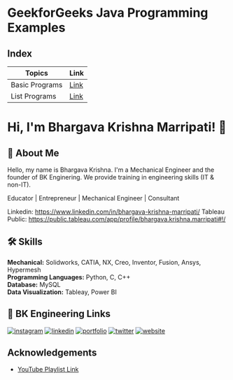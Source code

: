 
# GeekforGeeks Java Programming Examples

## Index


| Topics                  | Link      
| -------------           | ------------- 
| Basic Programs          | [Link](https://github.com/marripatibhargava/Java-Training/tree/main/GeekForGeeks/Basic%20Programming)         
| List Programs           | [Link]()         


# Hi, I'm Bhargava Krishna Marripati! 👋


## 🚀 About Me
Hello, my name is Bhargava Krishna. I'm a Mechanical Engineer and the founder of BK Enginering.
We provide training in engineering skills (IT & non-IT).

Educator | Entrepreneur | Mechanical Engineer | Consultant

Linkedin: https://www.linkedin.com/in/bhargava-krishna-marripati/
Tableau Public: https://public.tableau.com/app/profile/bhargava.krishna.marripati#!/



## 🛠 Skills
**Mechanical:** Solidworks, CATIA, NX, Creo, Inventor, Fusion, Ansys, Hypermesh  
**Programming Languages:** Python, C, C++   
**Database:** MySQL      
**Data Visualization:** Tableay, Power BI




## 🔗 BK Engineering Links
[![instagram](https://img.shields.io/badge/instagram-bc2a8d?style=for-the-badge&logo=instagram&logoColor=white)](https://www.instagram.com/bkengineering.in/)
[![linkedin](https://img.shields.io/badge/linkedin-0A66C2?style=for-the-badge&logo=linkedin&logoColor=white)](https://www.linkedin.com/company/72715539)
[![portfolio](https://img.shields.io/badge/Youtube-FF0000?style=for-the-badge&logo=youtube&logoColor=white)](https://www.youtube.com/channel/UCqclJtSAATdLqwaLxB0qw0g)
[![twitter](https://img.shields.io/badge/twitter-1DA1F2?style=for-the-badge&logo=twitter&logoColor=white)](https://twitter.com/bkengineeringin)
[![website](https://img.shields.io/badge/website-000?style=for-the-badge&logo=web&logoColor=white)](https://bk-engineering.in/)
## Acknowledgements

 - [YouTube Playlist Link](https://www.youtube.com/playlist?list=PLeo1K3hjS3usDI9XeUgjNZs6VnE0meBrL)

